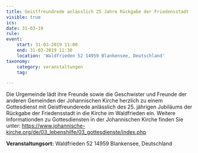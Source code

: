 ```yaml
---
title: Geistfreundrede anlässlich 25 Jahre Rückgabe der Friedensstadt
visible: true
ics: 
date: 31-03-19
rule: 
event:
	start: 31-03-2019 11:00
	end: 31-03-2019 11:30
	location: 'Waldfrieden 52 14959 Blankensee, Deutschland'
taxonomy:
	category: veranstaltungen
	tag: 

---
```

Die Urgemeinde lädt ihre Freunde sowie die Geschwister und Freunde der anderen Gemeinden der Johannischen Kirche herzlich zu einem Gottesdienst mit Geistfreunderede anlässlich des 25. jährigen Jubiläums der Rückgabe der Friedensstadt in die Kirche im Waldfrieden ein. Weitere Informationden zu Gottesdiensten in der Johannischen Kirche finden Sie unter: https://www.johannische-kirche.org/de/03_lebenshilfe/03_gottesdienste/index.php


**Veranstaltungsort:** Waldfrieden 52
14959 Blankensee, Deutschland

